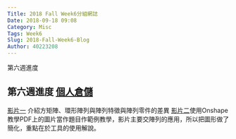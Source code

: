 ```yaml
---
Title: 2018 Fall Week6分組網誌
Date: 2018-09-18 09:08
Category: Misc
Tags: Week6
Slug: 2018-Fall-Week6-Blog
Author: 40223208
---
```


第六週進度


<!-- PELICAN_END_SUMMARY -->

第六週進度
[個人倉儲]
----
[影片一]
介紹方矩陣、環形陣列與陣列特徵與陣列零件的差異
[影片二]使用Onshape教學PDF上的圖片當作題目作範例教學，影片主要交陣列的應用，所以把圖形做了簡化，重點在於工具的使用解說。



[個人倉儲]: https://github.com/40223208/40223208.github.io
[影片一]:https://www.youtube.com/embed/zEs1JKFxLY8
[影片二]:https://www.youtube.com/embed/NWVH8pfthDQ


